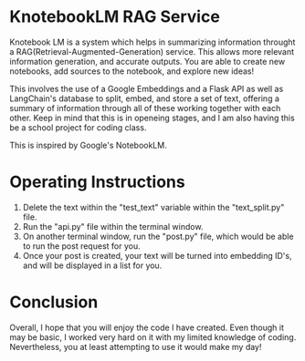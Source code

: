 # KnotebookLM RAG Service

Knotebook LM is a system which helps in summarizing information throught a RAG(Retrieval-Augmented-Generation) service. This allows more relevant information generation, and accurate outputs. You are able to create new notebooks, add sources to the notebook, and explore new ideas!

This involves the use of a Google Embeddings and a Flask API as well as LangChain's database to split, embed, and store a set of text, offering a summary of information through all of these working together with each other. Keep in mind that this is in openeing stages, and I am also having this be a school project for coding class.

This is inspired by Google's NotebookLM.

# Operating Instructions

1. Delete the text within the "test_text" variable within the "text_split.py" file.
2. Run the "api.py" file within the terminal window.
3. On another terminal window, run the "post.py" file, which would be able to run the post request for you.
4. Once your post is created, your text will be turned into embedding ID's, and will be displayed in a list for you.

# Conclusion

Overall, I hope that you will enjoy the code I have created. Even though it may be basic, I worked very hard on it with my limited knowledge of coding. Nevertheless, you at least attempting to use it would make my day!
